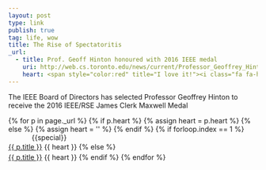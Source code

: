 ```yaml
---
layout: post
type: link
publish: true
tag: life, wow
title: The Rise of Spectatoritis
_url:
  - title: Prof. Geoff Hinton honoured with 2016 IEEE medal
    uri: http://web.cs.toronto.edu/news/current/Professor_Geoffrey_Hinton_honoured_with_2016_IEEE_RSE_James_Clerk_Maxwell_Medal.htm
    heart: <span style="color:red" title="I love it!"><i class="fa fa-heart" aria-hidden="true"></i></span>
---
```

The IEEE Board of Directors has selected Professor Geoffrey Hinton to receive the 2016 IEEE/RSE James Clerk Maxwell Medal

{% for p in page._url %}
{% if p.heart %}
{% assign heart = p.heart %}
{% else %}
{% assign heart = '' %}
{% endif %}
{% if forloop.index == 1 %}
<span class="date" title="{{specialtitle}}" style="color:#{{specialcolor}}">&nbsp;&nbsp;&nbsp;&nbsp;&nbsp;&nbsp;&nbsp;&nbsp;&nbsp;&nbsp;&nbsp;</span> {{special}}<br/> <a href="{{ p.uri }}" target="_blank" style="line-height:1.5">{{ p.title }}</a> <i class="fa {{ p.type }}" aria-hidden="true"></i> {{ heart }}
{% else %}
<span class="date">&nbsp;&nbsp;&nbsp;&nbsp;&nbsp;&nbsp;&nbsp;&nbsp;&nbsp;&nbsp;&nbsp;</span> <br/> <a href="{{ p.uri }}" target="_blank" style="line-height:1.5">{{ p.title }}</a> <i class="fa {{ p.type }}" aria-hidden="true"></i> {{ heart }}
{% endif %}
{% endfor %}
